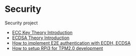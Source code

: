 # Security
Security project
* [ECC Key Theory Introduction](https://github.com/ivan0124/Security/wiki/ECC-Key-Theory-Introduction)
* [ECDSA Theory Introduction](https://github.com/ivan0124/Security/wiki/ECDSA-Theory-Introduction)
* [How to implement E2E authentication with ECDH, ECDSA](https://github.com/ivan0124/Security/wiki/How-to-implement-E2E-authentication-with-ECDH%2C-ECDSA)
* [How to setup RPi3 for TPM2.0 development](https://github.com/ivan0124/Security/wiki/How-to-setup-RPi3-for-TPM2.0-development)

